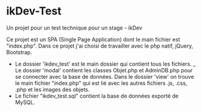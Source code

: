 # ikDev-Test
Un projet pour un test technique pour un stage - ikDev

Ce projet est un SPA (Single Page Application) dont le main fichier est "index.php".
Dans ce projet j'ai choisi de travailler avec le php natif, jQuery, Bootstrap.

- Le dossier 'ikdev_test' est le main dossier qui contient tous les fichiers.
    _ Le dossier 'modal' contient les classes Objet.php et AdminDB.php pour se connecter avec la base de données.
    Dans le dossier 'view' on trouve le main fichier "index.php" qui est lié avec les autres fichiers .js, .css, .php et les images des objets.
- Le fichier "ikdev_test.sql" contient la base de données exporté de MySQL.
